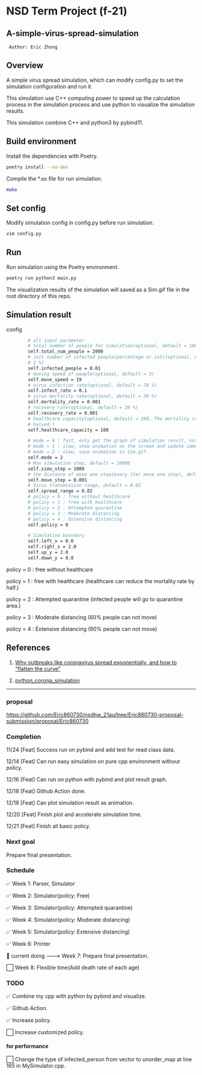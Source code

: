 # NSD Term Project (f-21)
## A-simple-virus-spread-simulation
``` Author: Eric Zhong```

## Overview

A simple virus spread simulation, which can modify config.py to set the simulation configuration and run it.

This simulation use C++ computing power to speed up the calculation process in the simulation process and use python to visualize the simulation results.

This simulation combine C++ and python3 by pybind11.

## Build environment

Install the dependencies with Poetry.

``` bash
poetry install --no-dev
```

Compile the \*.so file for run simulation.

``` bash
make
```

## Set config

Modify simulation config in config.py before run simulation.

``` bash
vim config.py
```

## Run

Run simulation using the Poetry environment.

``` bash
poetry run python3 main.py
```

The visualization results of the simulation will saved as a Sim.gif file in the root directory of this repo.

## Simulation result

config

``` bash
        # all input parameter
        # total number of people for simulation(optional, default = 1000(<= 2000))
        self.total_num_people = 2000
        # init number of infected people(percentage or int)(optional, default =
        # 1 %)
        self.infected_people = 0.01
        # moving speed of people(optional, default = 3)
        self.move_speed = 19
        # virus infection rate(optional, default = 70 %)
        self.infect_rate = 0.1
        # virus mortality rate(optional, default = 30 %)
        self.mortality_rate = 0.001
        # recovery rate(optional, default = 30 %)
        self.recovery_rate = 0.001
        # healthcare capacity(optional, default = 100, The mortality rate is
        # halved.)
        self.healthcare_capacity = 100

        # mode = 0 : fast, only get the graph of simulation result, not animation.
        # mode = 1 : slow, show animation on the screen and update immediately.
        # mode = 2 : slow, save animation in Sim.gif.
        self.mode = 2
        # Max simulation step, default = 10000
        self.simu_step = 1000
        # the distance of move one step(every iter move one step), default = 0.001
        self.move_step = 0.001
        # Virus transmission range, default = 0.02
        self.spread_range = 0.02
        # policy = 0 : free without healthcare
        # policy = 1 : free with healthcare
        # policy = 2 : Attempted quarantine
        # policy = 3 : Moderate distancing
        # policy = 4 : Extensive distancing
        self.policy = 0

        # Simulation boundary
        self.left_x = 0.0
        self.right_x = 2.0
        self.up_y = 2.0
        self.down_y = 0.0
```

policy = 0 : free without healthcare

policy = 1 : free with healthcare (healthcare can reduce the mortality rate by half.)

policy = 2 : Attempted quarantine (infected people will go to quarantine area.)

policy = 3 : Moderate distancing (60% people can not move)

policy = 4 : Extensive distancing (90% people can not move)

## References

1. [Why outbreaks like coronavirus spread exponentially, and how to “flatten the curve”](https://www.washingtonpost.com/graphics/2020/world/corona-simulator/)

2. [python_corona_simulation](https://github.com/paulvangentcom/python_corona_simulation)

---

### proposal
https://github.com/Eric860730/nsdhw_21au/tree/Eric860730-proposal-submission/proposal/Eric860730

### Completion
11/24 [Feat] Success run on pybind and add test for read class data.

12/14 [Feat] Can run easy simulation on pure cpp environment without policy.

12/16 [Feat] Can run on python with pybind and plot result graph.

12/18 [Feat] Github Action done.

12/18 [Feat] Can plot simulation result as animation.

12/20 [Feat] Finish plot and accelerate simulation time.

12/21 [Feat] Finish all basic policy.

### Next goal
Prepare final presentation.

### Schedule

:white_check_mark: Week 1: Parser, Simulator

:white_check_mark: Week 2: Simulator(policy: Free)

:white_check_mark: Week 3: Simulator(policy: Attempted quarantine)

:white_check_mark: Week 4: Simulator(policy: Moderate distancing)

:white_check_mark: Week 5: Simulator(policy: Extensive distancing)

:white_check_mark: Week 6: Printer

:red_circle: current doing ---> Week 7: Prepare final presentation.

:white_large_square: Week 8: Flexible time(Add death rate of each age)

### TODO

:white_check_mark: Combine my cpp with python by pybind and visualize.

:white_check_mark: Github Action.

:white_check_mark: Increase policy.

:white_large_square: Increase customized policy.

#### for performance
:white_large_square: Change the type of infected_person from vector to unorder_map at line 165 in MySimulator.cpp.
